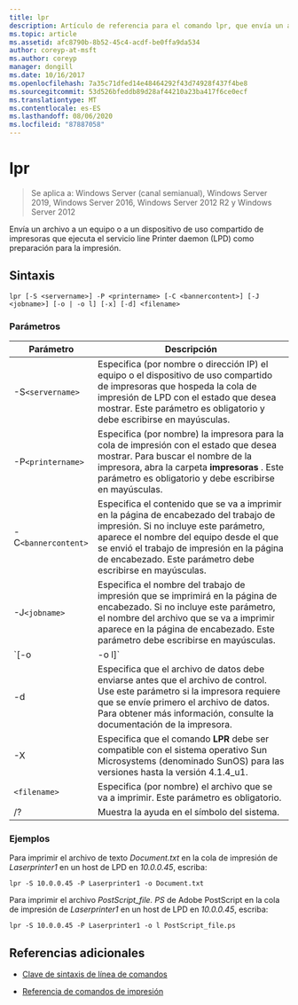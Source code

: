 ```yaml
---
title: lpr
description: Artículo de referencia para el comando lpr, que envía un archivo a un equipo o un dispositivo de uso compartido de impresoras que ejecuta el servicio line Printer daemon (LPD) como preparación para la impresión.
ms.topic: article
ms.assetid: afc8790b-8b52-45c4-acdf-be0ffa9da534
author: coreyp-at-msft
ms.author: coreyp
manager: dongill
ms.date: 10/16/2017
ms.openlocfilehash: 7a35c71dfed14e48464292f43d74928f437f4be8
ms.sourcegitcommit: 53d526bfeddb89d28af44210a23ba417f6ce0ecf
ms.translationtype: MT
ms.contentlocale: es-ES
ms.lasthandoff: 08/06/2020
ms.locfileid: "87887058"
---
```

# <a name="lpr"></a>lpr

> Se aplica a: Windows Server (canal semianual), Windows Server 2019, Windows Server 2016, Windows Server 2012 R2 y Windows Server 2012

Envía un archivo a un equipo o a un dispositivo de uso compartido de impresoras que ejecuta el servicio line Printer daemon (LPD) como preparación para la impresión.

## <a name="syntax"></a>Sintaxis

```
lpr [-S <servername>] -P <printername> [-C <bannercontent>] [-J <jobname>] [-o | -o l] [-x] [-d] <filename>
```

### <a name="parameters"></a>Parámetros

| Parámetro | Descripción |
| --------- | ----------- |
| -S`<servername>` | Especifica (por nombre o dirección IP) el equipo o el dispositivo de uso compartido de impresoras que hospeda la cola de impresión de LPD con el estado que desea mostrar.  Este parámetro es obligatorio y debe escribirse en mayúsculas. |
| -P`<printername> `| Especifica (por nombre) la impresora para la cola de impresión con el estado que desea mostrar. Para buscar el nombre de la impresora, abra la carpeta **impresoras** . Este parámetro es obligatorio y debe escribirse en mayúsculas. |
| -C`<bannercontent>` | Especifica el contenido que se va a imprimir en la página de encabezado del trabajo de impresión. Si no incluye este parámetro, aparece el nombre del equipo desde el que se envió el trabajo de impresión en la página de encabezado. Este parámetro debe escribirse en mayúsculas. |
| -J`<jobname>` | Especifica el nombre del trabajo de impresión que se imprimirá en la página de encabezado. Si no incluye este parámetro, el nombre del archivo que se va a imprimir aparece en la página de encabezado. Este parámetro debe escribirse en mayúsculas. |
| `[-o | -o l]` | Especifica el tipo de archivo que desea imprimir. El parámetro **-o** especifica que desea imprimir un archivo de texto. El parámetro **-o l** especifica que desea imprimir un archivo binario (por ejemplo, un archivo PostScript). |
| -d | Especifica que el archivo de datos debe enviarse antes que el archivo de control. Use este parámetro si la impresora requiere que se envíe primero el archivo de datos. Para obtener más información, consulte la documentación de la impresora. |
| -X | Especifica que el comando **LPR** debe ser compatible con el sistema operativo Sun Microsystems (denominado SunOS) para las versiones hasta la versión 4.1.4_u1. |
| `<filename>` | Especifica (por nombre) el archivo que se va a imprimir. Este parámetro es obligatorio. |
| /? | Muestra la ayuda en el símbolo del sistema. |

### <a name="examples"></a>Ejemplos

Para imprimir el archivo de texto *Document.txt* en la cola de impresión de *Laserprinter1* en un host de LPD en *10.0.0.45*, escriba:

```
lpr -S 10.0.0.45 -P Laserprinter1 -o Document.txt
```

Para imprimir el archivo *PostScript_file. PS* de Adobe PostScript en la cola de impresión de *Laserprinter1* en un host de LPD en *10.0.0.45*, escriba:

```
lpr -S 10.0.0.45 -P Laserprinter1 -o l PostScript_file.ps
```

## <a name="additional-references"></a>Referencias adicionales

- [Clave de sintaxis de línea de comandos](command-line-syntax-key.md)

- [Referencia de comandos de impresión](print-command-reference.md)
